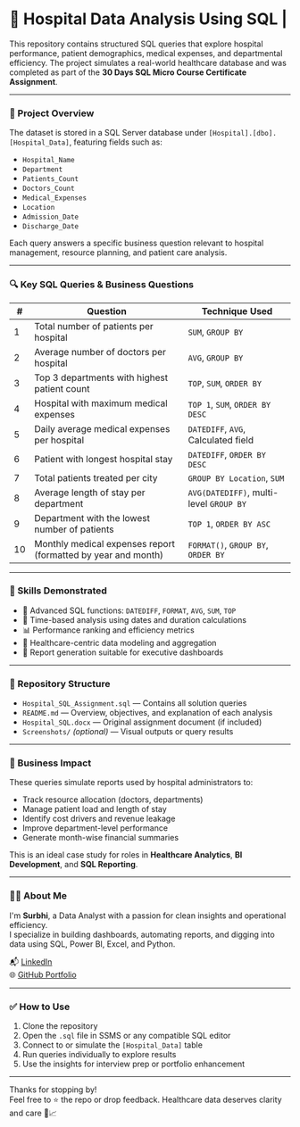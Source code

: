 # 🏥 Hospital Data Analysis Using SQL |

This repository contains structured SQL queries that explore hospital performance, patient demographics, medical expenses, and departmental efficiency. The project simulates a real-world healthcare database and was completed as part of the **30 Days SQL Micro Course Certificate Assignment**.

---

### 🧾 Project Overview

The dataset is stored in a SQL Server database under `[Hospital].[dbo].[Hospital_Data]`, featuring fields such as:

- `Hospital_Name`
- `Department`
- `Patients_Count`
- `Doctors_Count`
- `Medical_Expenses`
- `Location`
- `Admission_Date`
- `Discharge_Date`

Each query answers a specific business question relevant to hospital management, resource planning, and patient care analysis.

---

### 🔍 Key SQL Queries & Business Questions

| # | Question                                                                 | Technique Used          |
|---|--------------------------------------------------------------------------|--------------------------|
| 1 | Total number of patients per hospital                                    | `SUM`, `GROUP BY`        |
| 2 | Average number of doctors per hospital                                   | `AVG`, `GROUP BY`        |
| 3 | Top 3 departments with highest patient count                             | `TOP`, `SUM`, `ORDER BY` |
| 4 | Hospital with maximum medical expenses                                   | `TOP 1`, `SUM`, `ORDER BY DESC` |
| 5 | Daily average medical expenses per hospital                              | `DATEDIFF`, `AVG`, Calculated field |
| 6 | Patient with longest hospital stay                                       | `DATEDIFF`, `ORDER BY DESC` |
| 7 | Total patients treated per city                                          | `GROUP BY Location`, `SUM` |
| 8 | Average length of stay per department                                    | `AVG(DATEDIFF)`, multi-level `GROUP BY` |
| 9 | Department with the lowest number of patients                            | `TOP 1`, `ORDER BY ASC` |
| 10| Monthly medical expenses report (formatted by year and month)           | `FORMAT()`, `GROUP BY`, `ORDER BY` |

---

### 💼 Skills Demonstrated

- 📌 Advanced SQL functions: `DATEDIFF`, `FORMAT`, `AVG`, `SUM`, `TOP`
- 🧠 Time-based analysis using dates and duration calculations
- 📊 Performance ranking and efficiency metrics
- 🏥 Healthcare-centric data modeling and aggregation
- 🧾 Report generation suitable for executive dashboards

---

### 📂 Repository Structure

- `Hospital_SQL_Assignment.sql` — Contains all solution queries
- `README.md` — Overview, objectives, and explanation of each analysis
- `Hospital_SQL.docx` — Original assignment document (if included)
- `Screenshots/` *(optional)* — Visual outputs or query results

---

### 🧠 Business Impact

These queries simulate reports used by hospital administrators to:
- Track resource allocation (doctors, departments)
- Manage patient load and length of stay
- Identify cost drivers and revenue leakage
- Improve department-level performance
- Generate month-wise financial summaries

This is an ideal case study for roles in **Healthcare Analytics**, **BI Development**, and **SQL Reporting**.

---

### 🙋‍♀️ About Me

I'm **Surbhi**, a Data Analyst with a passion for clean insights and operational efficiency.  
I specialize in building dashboards, automating reports, and digging into data using SQL, Power BI, Excel, and Python.

📬 [LinkedIn](www.linkedin.com/in/surbhi-995926161)  
🌐 [GitHub Portfolio](https://github.com/surbhigzb98)

---

### ✅ How to Use

1. Clone the repository  
2. Open the `.sql` file in SSMS or any compatible SQL editor  
3. Connect to or simulate the `[Hospital_Data]` table  
4. Run queries individually to explore results  
5. Use the insights for interview prep or portfolio enhancement

---

Thanks for stopping by!  
Feel free to ⭐ the repo or drop feedback. Healthcare data deserves clarity and care 🌿📈
